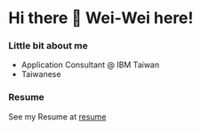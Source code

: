 # Hi there 👋 Wei-Wei here!

### Little bit about me

- Application Consultant @ IBM Taiwan
- Taiwanese

### Resume

See my Resume at [resume](./resume/CV_WeiWei_2024.pdf)
